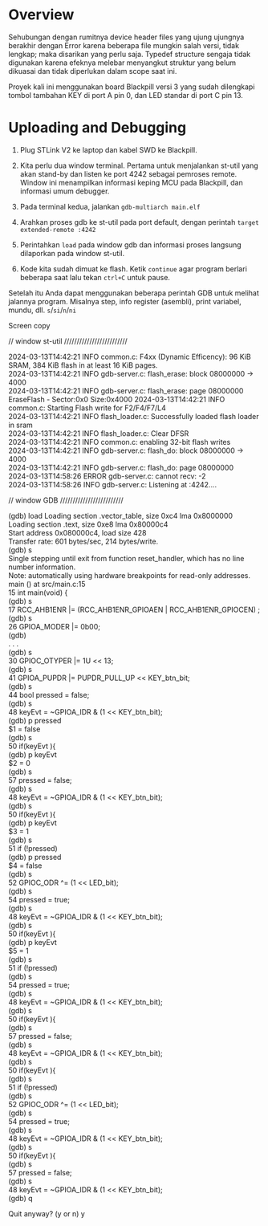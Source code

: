 # Overview

Sehubungan dengan rumitnya device header files yang ujung ujungnya berakhir dengan Error karena beberapa file mungkin salah versi, tidak lengkap; maka disarikan yang perlu saja.
Typedef structure sengaja tidak digunakan karena efeknya melebar menyangkut struktur yang belum dikuasai dan tidak diperlukan dalam scope saat ini.

Proyek kali ini menggunakan board Blackpill versi 3 yang sudah dilengkapi tombol tambahan KEY di port A pin 0, dan LED standar di port C pin 13.



# Uploading and Debugging


1. Plug STLink V2 ke laptop dan kabel SWD ke Blackpill.

2. Kita perlu dua window terminal. Pertama untuk menjalankan st-util yang akan stand-by dan listen ke port 4242 sebagai pemroses remote. Window ini menampilkan informasi keping MCU pada Blackpill, dan informasi umum debugger.

3. Pada terminal kedua, jalankan `gdb-multiarch main.elf` 

4. Arahkan proses gdb ke st-util pada port default, dengan perintah `target extended-remote :4242`

5. Perintahkan `load` pada window gdb dan informasi proses langsung dilaporkan pada window st-util.

6. Kode kita sudah dimuat ke flash. Ketik `continue` agar program berlari beberapa saat lalu tekan `ctrl+C` untuk pause.

Setelah itu Anda dapat menggunakan beberapa perintah GDB untuk melihat jalannya program. Misalnya step, info register (asembli), print variabel, mundu, dll. `s`/`si`/`n`/`ni`

Screen copy

// window st-util /////////////////////////


2024-03-13T14:42:21 INFO common.c: F4xx (Dynamic Efficency): 96 KiB SRAM, 384 KiB flash in at least 16 KiB pages.   
2024-03-13T14:42:21 INFO gdb-server.c: flash_erase: block 08000000 -> 4000   
2024-03-13T14:42:21 INFO gdb-server.c: flash_erase: page 08000000   
EraseFlash - Sector:0x0 Size:0x4000 2024-03-13T14:42:21 INFO common.c: Starting Flash write for F2/F4/F7/L4    
2024-03-13T14:42:21 INFO flash_loader.c: Successfully loaded flash loader in sram    
2024-03-13T14:42:21 INFO flash_loader.c: Clear DFSR    
2024-03-13T14:42:21 INFO common.c: enabling 32-bit flash writes    
2024-03-13T14:42:21 INFO gdb-server.c: flash_do: block 08000000 -> 4000    
2024-03-13T14:42:21 INFO gdb-server.c: flash_do: page 08000000    
2024-03-13T14:58:26 ERROR gdb-server.c: cannot recv: -2    
2024-03-13T14:58:26 INFO gdb-server.c: Listening at :4242....    
    
    
// window GDB /////////////////////////

(gdb) load
Loading section .vector_table, size 0xc4 lma 0x8000000    
Loading section .text, size 0xe8 lma 0x80000c4    
Start address 0x080000c4, load size 428    
Transfer rate: 601 bytes/sec, 214 bytes/write.    
(gdb) s    
Single stepping until exit from function reset_handler,
which has no line number information.    
Note: automatically using hardware breakpoints for read-only addresses.    
main () at src/main.c:15    
15	int main(void) {    
(gdb) s    
17	  RCC_AHB1ENR |= (RCC_AHB1ENR_GPIOAEN | RCC_AHB1ENR_GPIOCEN) ;    
(gdb) s    
26	  GPIOA_MODER |= 0b00;    
(gdb)     
. . .    
(gdb) s    
30	  GPIOC_OTYPER |= 1U << 13;    
(gdb) s    
41	  GPIOA_PUPDR |= PUPDR_PULL_UP << KEY_btn_bit;    
(gdb) s    
44	  bool pressed = false;    
(gdb) s    
48	    keyEvt = ~GPIOA_IDR & (1 << KEY_btn_bit);     
(gdb) p pressed    
$1 = false    
(gdb) s    
50	    if(keyEvt ){              
(gdb) p keyEvt    
$2 = 0    
(gdb) s    
57	      pressed = false;                
(gdb) s    
48	    keyEvt = ~GPIOA_IDR & (1 << KEY_btn_bit);     
(gdb) s    
50	    if(keyEvt ){                             
(gdb) p keyEvt    
$3 = 1    
(gdb) s    
51	      if (!pressed)    
(gdb) p pressed    
$4 = false    
(gdb) s    
52	        GPIOC_ODR ^= (1 << LED_bit);      
(gdb) s    
54	      pressed = true;                           
(gdb) s    
48	    keyEvt = ~GPIOA_IDR & (1 << KEY_btn_bit);     
(gdb) s    
50	    if(keyEvt ){                             
(gdb) p keyEvt    
$5 = 1    
(gdb) s    
51	      if (!pressed)    
(gdb) s    
54	      pressed = true;                           
(gdb) s    
48	    keyEvt = ~GPIOA_IDR & (1 << KEY_btn_bit);     
(gdb) s    
50	    if(keyEvt ){                              
(gdb) s    
57	      pressed = false;                  
(gdb) s    
48	    keyEvt = ~GPIOA_IDR & (1 << KEY_btn_bit);   
(gdb) s    
50	    if(keyEvt ){                              
(gdb) s    
51	      if (!pressed)    
(gdb) s    
52	        GPIOC_ODR ^= (1 << LED_bit);     
(gdb) s    
54	      pressed = true;                          
(gdb) s    
48	    keyEvt = ~GPIOA_IDR & (1 << KEY_btn_bit);     
(gdb) s    
50	    if(keyEvt ){                             
(gdb) s    
57	      pressed = false;                   
(gdb) s    
48	    keyEvt = ~GPIOA_IDR & (1 << KEY_btn_bit);     
(gdb) q    
    
Quit anyway? (y or n) y    
